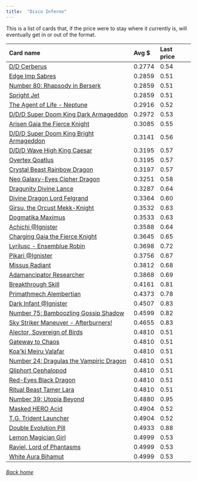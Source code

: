```yaml
---
title:  "Disco Inferno"
---
```


This is a list of cards that, if the price were to stay where it currently is, will eventually get in or out of the format.

| Card name | Avg $ | Last price |
| :-- | :-- | :-- |
[D/D Cerberus](https://db.ygoprodeck.com/card/?search=D/D%20Cerberus) | 0.2774 | 0.54 |
[Edge Imp Sabres](https://db.ygoprodeck.com/card/?search=Edge%20Imp%20Sabres) | 0.2859 | 0.51 |
[Number 80: Rhapsody in Berserk](https://db.ygoprodeck.com/card/?search=Number%2080:%20Rhapsody%20in%20Berserk) | 0.2859 | 0.51 |
[Spright Jet](https://db.ygoprodeck.com/card/?search=Spright%20Jet) | 0.2859 | 0.51 |
[The Agent of Life - Neptune](https://db.ygoprodeck.com/card/?search=The%20Agent%20of%20Life%20-%20Neptune) | 0.2916 | 0.52 |
[D/D/D Super Doom King Dark Armageddon](https://db.ygoprodeck.com/card/?search=D/D/D%20Super%20Doom%20King%20Dark%20Armageddon) | 0.2972 | 0.53 |
[Arisen Gaia the Fierce Knight](https://db.ygoprodeck.com/card/?search=Arisen%20Gaia%20the%20Fierce%20Knight) | 0.3085 | 0.55 |
[D/D/D Super Doom King Bright Armageddon](https://db.ygoprodeck.com/card/?search=D/D/D%20Super%20Doom%20King%20Bright%20Armageddon) | 0.3141 | 0.56 |
[D/D/D Wave High King Caesar](https://db.ygoprodeck.com/card/?search=D/D/D%20Wave%20High%20King%20Caesar) | 0.3195 | 0.57 |
[Overtex Qoatlus](https://db.ygoprodeck.com/card/?search=Overtex%20Qoatlus) | 0.3195 | 0.57 |
[Crystal Beast Rainbow Dragon](https://db.ygoprodeck.com/card/?search=Crystal%20Beast%20Rainbow%20Dragon) | 0.3197 | 0.57 |
[Neo Galaxy-Eyes Cipher Dragon](https://db.ygoprodeck.com/card/?search=Neo%20Galaxy-Eyes%20Cipher%20Dragon) | 0.3251 | 0.58 |
[Dragunity Divine Lance](https://db.ygoprodeck.com/card/?search=Dragunity%20Divine%20Lance) | 0.3287 | 0.64 |
[Divine Dragon Lord Felgrand](https://db.ygoprodeck.com/card/?search=Divine%20Dragon%20Lord%20Felgrand) | 0.3364 | 0.60 |
[Girsu, the Orcust Mekk-Knight](https://db.ygoprodeck.com/card/?search=Girsu,%20the%20Orcust%20Mekk-Knight) | 0.3532 | 0.63 |
[Dogmatika Maximus](https://db.ygoprodeck.com/card/?search=Dogmatika%20Maximus) | 0.3533 | 0.63 |
[Achichi @Ignister](https://db.ygoprodeck.com/card/?search=Achichi%20@Ignister) | 0.3588 | 0.64 |
[Charging Gaia the Fierce Knight](https://db.ygoprodeck.com/card/?search=Charging%20Gaia%20the%20Fierce%20Knight) | 0.3645 | 0.65 |
[Lyrilusc - Ensemblue Robin](https://db.ygoprodeck.com/card/?search=Lyrilusc%20-%20Ensemblue%20Robin) | 0.3698 | 0.72 |
[Pikari @Ignister](https://db.ygoprodeck.com/card/?search=Pikari%20@Ignister) | 0.3756 | 0.67 |
[Missus Radiant](https://db.ygoprodeck.com/card/?search=Missus%20Radiant) | 0.3812 | 0.68 |
[Adamancipator Researcher](https://db.ygoprodeck.com/card/?search=Adamancipator%20Researcher) | 0.3868 | 0.69 |
[Breakthrough Skill](https://db.ygoprodeck.com/card/?search=Breakthrough%20Skill) | 0.4161 | 0.81 |
[Primathmech Alembertian](https://db.ygoprodeck.com/card/?search=Primathmech%20Alembertian) | 0.4373 | 0.78 |
[Dark Infant @Ignister](https://db.ygoprodeck.com/card/?search=Dark%20Infant%20@Ignister) | 0.4507 | 0.83 |
[Number 75: Bamboozling Gossip Shadow](https://db.ygoprodeck.com/card/?search=Number%2075:%20Bamboozling%20Gossip%20Shadow) | 0.4599 | 0.82 |
[Sky Striker Maneuver - Afterburners!](https://db.ygoprodeck.com/card/?search=Sky%20Striker%20Maneuver%20-%20Afterburners!) | 0.4655 | 0.83 |
[Alector, Sovereign of Birds](https://db.ygoprodeck.com/card/?search=Alector,%20Sovereign%20of%20Birds) | 0.4810 | 0.51 |
[Gateway to Chaos](https://db.ygoprodeck.com/card/?search=Gateway%20to%20Chaos) | 0.4810 | 0.51 |
[Koa'ki Meiru Valafar](https://db.ygoprodeck.com/card/?search=Koa'ki%20Meiru%20Valafar) | 0.4810 | 0.51 |
[Number 24: Dragulas the Vampiric Dragon](https://db.ygoprodeck.com/card/?search=Number%2024:%20Dragulas%20the%20Vampiric%20Dragon) | 0.4810 | 0.51 |
[Qliphort Cephalopod](https://db.ygoprodeck.com/card/?search=Qliphort%20Cephalopod) | 0.4810 | 0.51 |
[Red-Eyes Black Dragon](https://db.ygoprodeck.com/card/?search=Red-Eyes%20Black%20Dragon) | 0.4810 | 0.51 |
[Ritual Beast Tamer Lara](https://db.ygoprodeck.com/card/?search=Ritual%20Beast%20Tamer%20Lara) | 0.4810 | 0.51 |
[Number 39: Utopia Beyond](https://db.ygoprodeck.com/card/?search=Number%2039:%20Utopia%20Beyond) | 0.4880 | 0.95 |
[Masked HERO Acid](https://db.ygoprodeck.com/card/?search=Masked%20HERO%20Acid) | 0.4904 | 0.52 |
[T.G. Trident Launcher](https://db.ygoprodeck.com/card/?search=T.G.%20Trident%20Launcher) | 0.4904 | 0.52 |
[Double Evolution Pill](https://db.ygoprodeck.com/card/?search=Double%20Evolution%20Pill) | 0.4933 | 0.88 |
[Lemon Magician Girl](https://db.ygoprodeck.com/card/?search=Lemon%20Magician%20Girl) | 0.4999 | 0.53 |
[Raviel, Lord of Phantasms](https://db.ygoprodeck.com/card/?search=Raviel,%20Lord%20of%20Phantasms) | 0.4999 | 0.53 |
[White Aura Bihamut](https://db.ygoprodeck.com/card/?search=White%20Aura%20Bihamut) | 0.4999 | 0.53 |

###### [Back home](index)